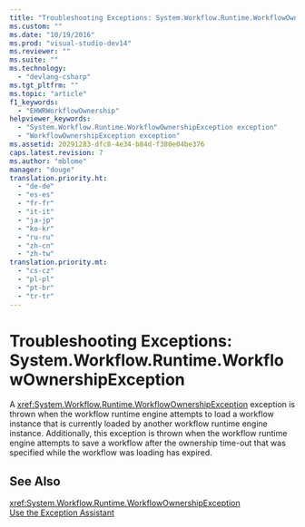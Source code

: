 ```yaml
---
title: "Troubleshooting Exceptions: System.Workflow.Runtime.WorkflowOwnershipException | Microsoft Docs"
ms.custom: ""
ms.date: "10/19/2016"
ms.prod: "visual-studio-dev14"
ms.reviewer: ""
ms.suite: ""
ms.technology: 
  - "devlang-csharp"
ms.tgt_pltfrm: ""
ms.topic: "article"
f1_keywords: 
  - "EHWRWorkflowOwnership"
helpviewer_keywords: 
  - "System.Workflow.Runtime.WorkflowOwnershipException exception"
  - "WorkflowOwnershipException exception"
ms.assetid: 20291283-dfc8-4e34-b84d-f380e04be376
caps.latest.revision: 7
ms.author: "mblome"
manager: "douge"
translation.priority.ht: 
  - "de-de"
  - "es-es"
  - "fr-fr"
  - "it-it"
  - "ja-jp"
  - "ko-kr"
  - "ru-ru"
  - "zh-cn"
  - "zh-tw"
translation.priority.mt: 
  - "cs-cz"
  - "pl-pl"
  - "pt-br"
  - "tr-tr"
---
```

# Troubleshooting Exceptions: System.Workflow.Runtime.WorkflowOwnershipException
A <xref:System.Workflow.Runtime.WorkflowOwnershipException> exception is thrown when the workflow runtime engine attempts to load a workflow instance that is currently loaded by another workflow runtime engine instance. Additionally, this exception is thrown when the workflow runtime engine attempts to save a workflow after the ownership time-out that was specified while the workflow was loading has expired.  
  
## See Also  
 <xref:System.Workflow.Runtime.WorkflowOwnershipException>   
 [Use the Exception Assistant](../Topic/How%20to:%20Use%20the%20Exception%20Assistant.md)